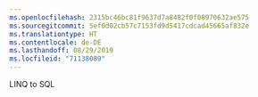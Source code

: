 ```yaml
---
ms.openlocfilehash: 2315bc46bc81f9637d7a8482f0f08970632ae575
ms.sourcegitcommit: 5ef0d02cb57c7153fd9d5417cdcad45665af832e
ms.translationtype: HT
ms.contentlocale: de-DE
ms.lasthandoff: 08/29/2019
ms.locfileid: "71138089"
---
```

LINQ to SQL